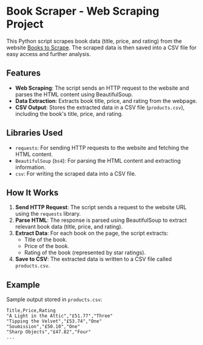 # Book Scraper - Web Scraping Project

This Python script scrapes book data (title, price, and rating) from the website [Books to Scrape](http://books.toscrape.com/). The scraped data is then saved into a CSV file for easy access and further analysis.

## Features

- **Web Scraping**: The script sends an HTTP request to the website and parses the HTML content using BeautifulSoup.
- **Data Extraction**: Extracts book title, price, and rating from the webpage.
- **CSV Output**: Stores the extracted data in a CSV file (`products.csv`), including the book's title, price, and rating.

## Libraries Used

- `requests`: For sending HTTP requests to the website and fetching the HTML content.
- `BeautifulSoup` (`bs4`): For parsing the HTML content and extracting information.
- `csv`: For writing the scraped data into a CSV file.

## How It Works

1. **Send HTTP Request**: The script sends a request to the website URL using the `requests` library.
2. **Parse HTML**: The response is parsed using BeautifulSoup to extract relevant book data (title, price, and rating).
3. **Extract Data**: For each book on the page, the script extracts:
   - Title of the book.
   - Price of the book.
   - Rating of the book (represented by star ratings).
4. **Save to CSV**: The extracted data is written to a CSV file called `products.csv`.

## Example

Sample output stored in `products.csv`:

```csv
Title,Price,Rating
"A Light in the Attic","£51.77","Three"
"Tipping the Velvet","£53.74","One"
"Soumission","£50.10","One"
"Sharp Objects","£47.82","Four"
...
